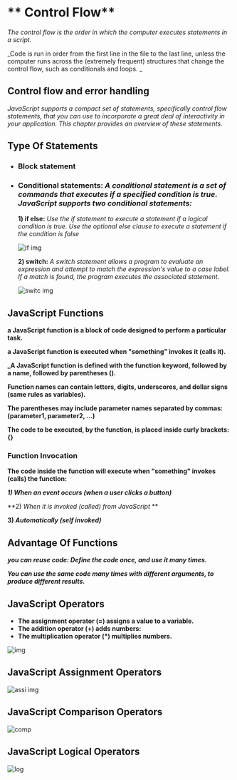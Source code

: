 # ** Control Flow**
_The control flow is the order in which the computer executes statements in a script._

_Code is run in order from the first line in the file to the last line, unless the computer runs across the (extremely frequent) structures that change the control flow, such as conditionals and loops. _
## **Control flow and error handling**
_JavaScript supports a compact set of statements, specifically control flow statements, that you can use to incorporate a great deal of interactivity in your application. This chapter provides an overview of these statements._
## **Type Of Statements**
* ### **Block statement**
* ### **Conditional statements:** _A conditional statement is a set of commands that executes if a specified condition is true. JavaScript supports two conditional statements:_

  **1) if else:** _Use the if statement to execute a statement if a logical condition is true. Use the optional else clause to execute a statement if the condition is false_

  ![if img](https://www.kirupa.com/html5/images/if_else_200_v2.png)

 
  **2) switch:** _A switch statement allows a program to evaluate an expression and attempt to match the expression's value to a case label. If a match is found, the program executes the associated statement._

  ![switc img](https://study.com/cimages/multimages/16/5d2b3ef7-c90c-4d56-b0a6-a9a9f48b54d9_realcodeexample1.png)
##  JavaScript Functions
**a JavaScript function is a block of code designed to perform a particular task.**

**a JavaScript function is executed when "something" invokes it (calls it).**

**_A JavaScript function is defined with the function keyword, followed by a name, followed by parentheses ().**

**Function names can contain letters, digits, underscores, and dollar signs (same rules as variables).**

**The parentheses may include parameter names separated by commas:
(parameter1, parameter2, ...)**

**The code to be executed, by the function, is placed inside curly brackets: {}**
### **Function Invocation**
**The code inside the function will execute when "something" invokes (calls) the function:**

**_1) When an event occurs (when a user clicks a button)_**

**2) _When it is invoked (called) from JavaScript_ **

**3) _Automatically (self invoked)_**
## **Advantage Of Functions**
**_you can reuse code: Define the code once, and use it many times._**

**_You can use the same code many times with different arguments, to produce different results._**
## **JavaScript Operators**
* **The assignment operator (=) assigns a value to a variable.**
* **The addition operator (+) adds numbers:**
* **The multiplication operator (*) multiplies numbers.**

![img](https://img.brainkart.com/extra3/fUjodAU.jpg)
## **JavaScript Assignment Operators**
![assi img](https://cdn.educba.com/academy/wp-content/uploads/2020/05/Assignment-Operator-in-Java-Script-1.png.webp)
## **JavaScript Comparison Operators**
![comp](https://apprize.best/javascript/20lessons/20lessons.files/image041.jpg)
## JavaScript Logical Operators
![log](https://www.devopsschool.com/blog/wp-content/uploads/2020/07/JavaScript-Logical-Operator.png)
